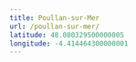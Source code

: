 ```yaml
---
title: Poullan-sur-Mer
url: /poullan-sur-mer/
latitude: 48.080329500000005
longitude: -4.414464300000001
---
```


